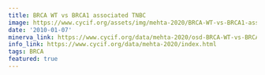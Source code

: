 ```yaml
---
title: BRCA WT vs BRCA1 associated TNBC
image: https://www.cycif.org/assets/img/mehta-2020/BRCA-WT-vs-BRCA1-associated-TNBC.jpg
date: '2010-01-07'
minerva_link: https://www.cycif.org/data/mehta-2020/osd-BRCA-WT-vs-BRCA1-associated-TNBC.html
info_link: https://www.cycif.org/data/mehta-2020/index.html
tags: BRCA
featured: true
---
```


